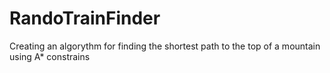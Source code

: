 # RandoTrainFinder
Creating an algorythm for finding the shortest path to the top of a mountain using A* constrains
